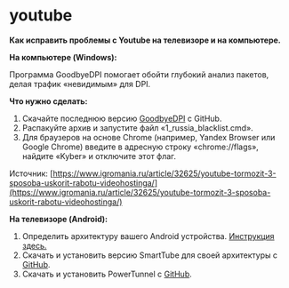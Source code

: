 # youtube
**Как исправить проблемы с Youtube на телевизоре и на компьютере.**

**На компьютере (Windows):**

Программа GoodbyeDPI помогает обойти глубокий анализ пакетов, делая трафик «невидимым» для DPI.

**Что нужно сделать:**
1. Скачайте последнюю версию [GoodbyeDPI](https://github.com/ValdikSS/GoodbyeDPI/releases/tag/0.2.3rc1)  с GitHub.
2. Распакуйте архив и запустите файл «1_russia_blacklist.cmd».
3. Для браузеров на основе Chrome (например, Yandex Browser или Google Chrome) введите в адресную строку «chrome://flags», найдите «Kyber» и отключите этот флаг.

Источник: [https://www.igromania.ru/article/32625/youtube-tormozit-3-sposoba-uskorit-rabotu-videohostinga/](https://www.igromania.ru/article/32625/youtube-tormozit-3-sposoba-uskorit-rabotu-videohostinga/)

 **На телевизоре (Android):**
 1. Определить архитектуру вашего Android устройства. [Инструкция здесь.](https://www.comss.ru/page.php?id=11636)
 2. Скачать и установить версию SmartTube для своей архитектуры с [GitHub](https://github.com/yuliskov/SmartTube/releases).
 3. Скачать и установить PowerTunnel с [GitHub](https://github.com/krlvm/PowerTunnel-Android/releases).
